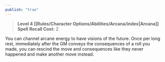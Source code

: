 ```yaml
---
publish: "true"
---
```

> **Level 4 [[Rules/Character Options/Abilities/Arcana/index|Arcana]] Spell**
> **Recall Cost:** 2

You can channel arcane energy to have visions of the future. Once per long rest, immediately after the GM conveys the consequences of a roll you made, you can rescind the move and consequences like they never happened and make another move instead.
